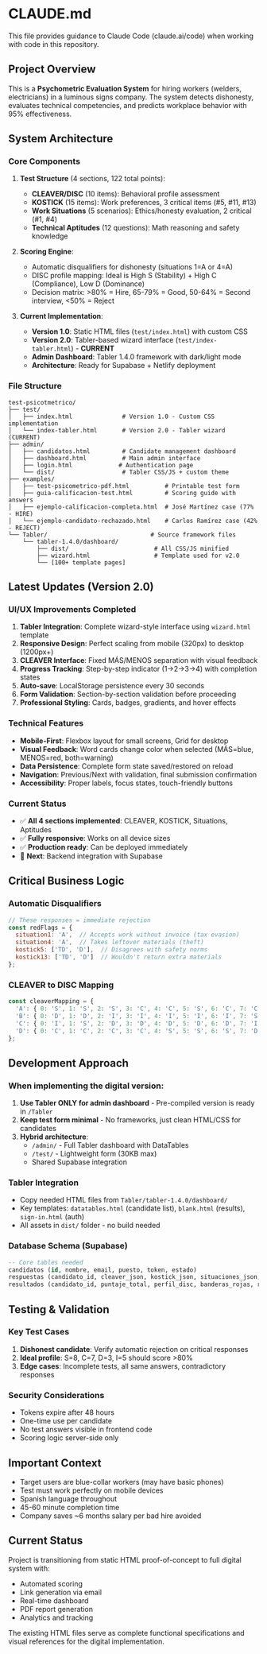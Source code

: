 # CLAUDE.md

This file provides guidance to Claude Code (claude.ai/code) when working with code in this repository.

## Project Overview

This is a **Psychometric Evaluation System** for hiring workers (welders, electricians) in a luminous signs company. The system detects dishonesty, evaluates technical competencies, and predicts workplace behavior with 95% effectiveness.

## System Architecture

### Core Components

1. **Test Structure** (4 sections, 122 total points):
   - **CLEAVER/DISC** (10 items): Behavioral profile assessment
   - **KOSTICK** (15 items): Work preferences, 3 critical items (#5, #11, #13)
   - **Work Situations** (5 scenarios): Ethics/honesty evaluation, 2 critical (#1, #4)
   - **Technical Aptitudes** (12 questions): Math reasoning and safety knowledge

2. **Scoring Engine**:
   - Automatic disqualifiers for dishonesty (situations 1=A or 4=A)
   - DISC profile mapping: Ideal is High S (Stability) + High C (Compliance), Low D (Dominance)
   - Decision matrix: >80% = Hire, 65-79% = Good, 50-64% = Second interview, <50% = Reject

3. **Current Implementation**:
   - **Version 1.0**: Static HTML files (`test/index.html`) with custom CSS
   - **Version 2.0**: Tabler-based wizard interface (`test/index-tabler.html`) - **CURRENT**
   - **Admin Dashboard**: Tabler 1.4.0 framework with dark/light mode
   - **Architecture**: Ready for Supabase + Netlify deployment

### File Structure

```
test-psicotmetrico/
├── test/
│   ├── index.html              # Version 1.0 - Custom CSS implementation
│   └── index-tabler.html       # Version 2.0 - Tabler wizard (CURRENT)
├── admin/
│   ├── candidatos.html         # Candidate management dashboard
│   ├── dashboard.html          # Main admin interface
│   ├── login.html             # Authentication page
│   └── dist/                   # Tabler CSS/JS + custom theme
├── examples/
│   ├── test-psicometrico-pdf.html          # Printable test form
│   ├── guia-calificacion-test.html         # Scoring guide with answers
│   ├── ejemplo-calificacion-completa.html  # José Martínez case (77% - HIRE)
│   └── ejemplo-candidato-rechazado.html    # Carlos Ramírez case (42% - REJECT)
└── Tabler/                             # Source framework files
    └── tabler-1.4.0/dashboard/
        ├── dist/                        # All CSS/JS minified
        ├── wizard.html                  # Template used for v2.0
        └── [100+ template pages]
```

## Latest Updates (Version 2.0)

### UI/UX Improvements Completed
1. **Tabler Integration**: Complete wizard-style interface using `wizard.html` template
2. **Responsive Design**: Perfect scaling from mobile (320px) to desktop (1200px+)
3. **CLEAVER Interface**: Fixed MÁS/MENOS separation with visual feedback
4. **Progress Tracking**: Step-by-step indicator (1→2→3→4) with completion states
5. **Auto-save**: LocalStorage persistence every 30 seconds
6. **Form Validation**: Section-by-section validation before proceeding
7. **Professional Styling**: Cards, badges, gradients, and hover effects

### Technical Features
- **Mobile-First**: Flexbox layout for small screens, Grid for desktop
- **Visual Feedback**: Word cards change color when selected (MÁS=blue, MENOS=red, both=warning)
- **Data Persistence**: Complete form state saved/restored on reload
- **Navigation**: Previous/Next with validation, final submission confirmation
- **Accessibility**: Proper labels, focus states, touch-friendly buttons

### Current Status
- ✅ **All 4 sections implemented**: CLEAVER, KOSTICK, Situations, Aptitudes
- ✅ **Fully responsive**: Works on all device sizes
- ✅ **Production ready**: Can be deployed immediately
- 🔄 **Next**: Backend integration with Supabase

## Critical Business Logic

### Automatic Disqualifiers
```javascript
// These responses = immediate rejection
const redFlags = {
  situation1: 'A',  // Accepts work without invoice (tax evasion)
  situation4: 'A',  // Takes leftover materials (theft)
  kostick5: ['TD', 'D'],  // Disagrees with safety norms
  kostick13: ['TD', 'D']  // Wouldn't return extra materials
};
```

### CLEAVER to DISC Mapping
```javascript
const cleaverMapping = {
  'A': { 0: 'S', 1: 'S', 2: 'S', 3: 'C', 4: 'C', 5: 'S', 6: 'C', 7: 'C', 8: 'C', 9: 'S' },
  'B': { 0: 'D', 1: 'D', 2: 'I', 3: 'I', 4: 'I', 5: 'I', 6: 'I', 7: 'S', 8: 'I', 9: 'C' },
  'C': { 0: 'I', 1: 'S', 2: 'D', 3: 'D', 4: 'D', 5: 'D', 6: 'D', 7: 'I', 8: 'D', 9: 'D' },
  'D': { 0: 'C', 1: 'C', 2: 'C', 3: 'C', 4: 'S', 5: 'S', 6: 'S', 7: 'D', 8: 'S', 9: 'I' }
};
```

## Development Approach

### When implementing the digital version:

1. **Use Tabler ONLY for admin dashboard** - Pre-compiled version is ready in `/Tabler`
2. **Keep test form minimal** - No frameworks, just clean HTML/CSS for candidates
3. **Hybrid architecture**:
   - `/admin/` - Full Tabler dashboard with DataTables
   - `/test/` - Lightweight form (30KB max)
   - Shared Supabase integration

### Tabler Integration
- Copy needed HTML files from `Tabler/tabler-1.4.0/dashboard/`
- Key templates: `datatables.html` (candidate list), `blank.html` (results), `sign-in.html` (auth)
- All assets in `dist/` folder - no build needed

### Database Schema (Supabase)
```sql
-- Core tables needed
candidatos (id, nombre, email, puesto, token, estado)
respuestas (candidato_id, cleaver_json, kostick_json, situaciones_json, aptitudes_json)
resultados (candidato_id, puntaje_total, perfil_disc, banderas_rojas, recomendacion)
```

## Testing & Validation

### Key Test Cases
1. **Dishonest candidate**: Verify automatic rejection on critical responses
2. **Ideal profile**: S=8, C=7, D=3, I=5 should score >80%
3. **Edge cases**: Incomplete tests, all same answers, contradictory responses

### Security Considerations
- Tokens expire after 48 hours
- One-time use per candidate
- No test answers visible in frontend code
- Scoring logic server-side only

## Important Context

- Target users are blue-collar workers (may have basic phones)
- Test must work perfectly on mobile devices
- Spanish language throughout
- 45-60 minute completion time
- Company saves ~6 months salary per bad hire avoided

## Current Status

Project is transitioning from static HTML proof-of-concept to full digital system with:
- Automated scoring
- Link generation via email
- Real-time dashboard
- PDF report generation
- Analytics and tracking

The existing HTML files serve as complete functional specifications and visual references for the digital implementation.